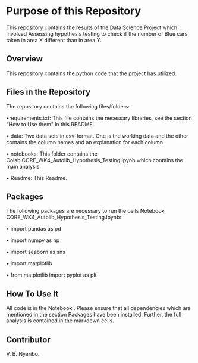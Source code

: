 # Purpose of this Repository

This repository contains the results of the Data Science Project which involved Assessing hypothesis testing to check if the number of Blue cars taken in area X different than in area Y.

## Overview
This repository contains the python code that the project has utilized.

## Files in the Repository

The repository contains the following files/folders:

•requirements.txt: This file contains the necessary libraries, see the section "How to Use them" in this README.

•	data: Two data sets in csv-format. One is the working data and the other contains the column names and an explanation for each column.

•	notebooks: This folder contains the Colab.CORE_WK4_Autolib_Hypothesis_Testing.ipynb which contains the main analysis. 

•	Readme: This Readme.

## Packages
The following packages are necessary to run the cells  Notebook CORE_WK4_Autolib_Hypothesis_Testing.ipynb:

•	import pandas as pd

•	import numpy as np

•	import seaborn as sns

•	import matplotlib

•	from matplotlib import pyplot as plt

## How To Use It
All code is in the  Notebook . Please ensure that all dependencies which are mentioned in the section Packages have been installed. Further, the full analysis is contained in the  markdown cells.

## Contributor

  V. B. Nyaribo.


